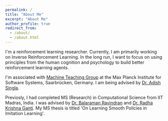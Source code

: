 ```yaml
---
permalink: /
title: "About Me"
excerpt: "About Me"
author_profile: true
redirect_from: 
  - /about/
  - /about.html
---   
```


I'm a reinforcement learning researcher. Currently, I am primarily working on Inverse Reinforcement Learning. In the long run, I want to focus on using principles from the human cognition and psychology to build better reinforcement learning agents.    

I'm associated with [Machine Teaching Group](https://machineteaching.mpi-sws.org/index.html) at the Max Planck Institute for Software Systems, Saarbrücken, Germany. I am being advised by [Dr. Adish Singla](https://machineteaching.mpi-sws.org/adishsingla.html).

Previosly, I had completed MS (Research) in Computational Science from IIT Madras, India. I was advised by [Dr. Balaraman Ravindran](http://www.cse.iitm.ac.in/~ravi/) and [Dr. Radha Krishna Ganti](http://www.ee.iitm.ac.in/~rganti/). My MS thesis is titled 'On Learning Smooth Policies in Imitation Learning'. 

